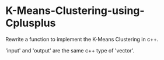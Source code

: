# K-Means-Clustering-using-Cplusplus
Rewrite a function to implement the K-Means Clustering in c++.
<br>

'input' and 'output' are the same c++ type of 'vector<Point2f>'.
